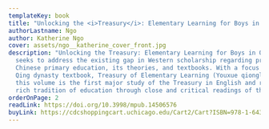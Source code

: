 ```yaml
---
templateKey: book
title: "Unlocking the <i>Treasury</i>: Elementary Learning for Boys in Qing China"
authorLastname: Ngo
author: Katherine Ngo
cover: assets/ngo__katherine_cover_front.jpg
description: "Unlocking the Treasury: Elementary Learning for Boys in Qing China
  seeks to address the existing gap in Western scholarship regarding pre-modern
  Chinese primary education, its theories, and textbooks. With a focus on the
  Qing dynasty textbook, Treasury of Elementary Learning (Youxue qionglin 幼學瓊林),
  this volume is the first major study of the Treasury in English and reveals a
  rich tradition of education through close and critical readings of the text."
orderOnPage: 2
readLink: https://doi.org/10.3998/mpub.14506576
buyLink: https://cdcshoppingcart.uchicago.edu/Cart2/Cart?ISBN=978-1-64315-074-1&PRESS=lever
---
```

